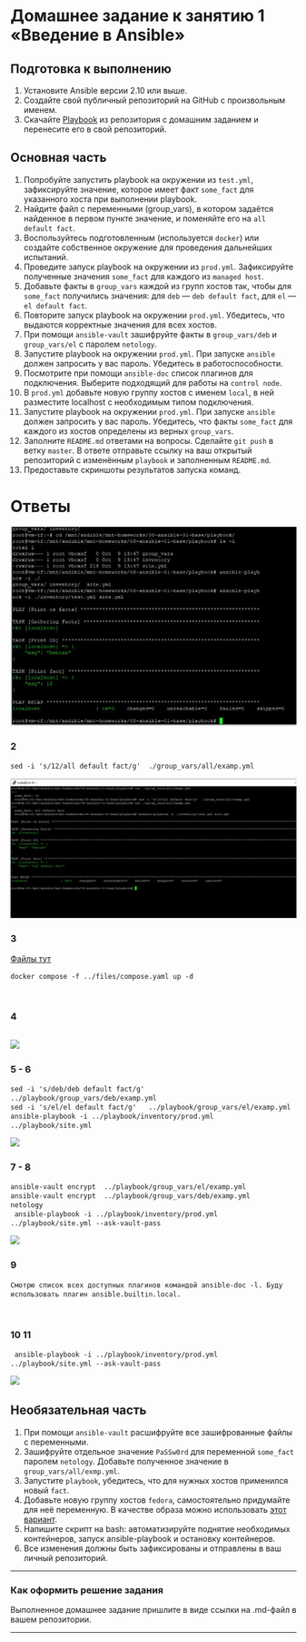 # Домашнее задание к занятию 1 «Введение в Ansible»

## Подготовка к выполнению

1. Установите Ansible версии 2.10 или выше.
2. Создайте свой публичный репозиторий на GitHub с произвольным именем.
3. Скачайте [Playbook](./playbook/) из репозитория с домашним заданием и перенесите его в свой репозиторий.

## Основная часть

1. Попробуйте запустить playbook на окружении из `test.yml`, зафиксируйте значение, которое имеет факт `some_fact` для указанного хоста при выполнении playbook.
2. Найдите файл с переменными (group_vars), в котором задаётся найденное в первом пункте значение, и поменяйте его на `all default fact`.
3. Воспользуйтесь подготовленным (используется `docker`) или создайте собственное окружение для проведения дальнейших испытаний.
4. Проведите запуск playbook на окружении из `prod.yml`. Зафиксируйте полученные значения `some_fact` для каждого из `managed host`.
5. Добавьте факты в `group_vars` каждой из групп хостов так, чтобы для `some_fact` получились значения: для `deb` — `deb default fact`, для `el` — `el default fact`.
6.  Повторите запуск playbook на окружении `prod.yml`. Убедитесь, что выдаются корректные значения для всех хостов.
7. При помощи `ansible-vault` зашифруйте факты в `group_vars/deb` и `group_vars/el` с паролем `netology`.
8. Запустите playbook на окружении `prod.yml`. При запуске `ansible` должен запросить у вас пароль. Убедитесь в работоспособности.
9. Посмотрите при помощи `ansible-doc` список плагинов для подключения. Выберите подходящий для работы на `control node`.
10. В `prod.yml` добавьте новую группу хостов с именем  `local`, в ней разместите localhost с необходимым типом подключения.
11. Запустите playbook на окружении `prod.yml`. При запуске `ansible` должен запросить у вас пароль. Убедитесь, что факты `some_fact` для каждого из хостов определены из верных `group_vars`.
12. Заполните `README.md` ответами на вопросы. Сделайте `git push` в ветку `master`. В ответе отправьте ссылку на ваш открытый репозиторий с изменённым `playbook` и заполненным `README.md`.
13. Предоставьте скриншоты результатов запуска команд.
# Ответы
![](https://github.com/Pomidor20/notology/blob/main/Netology/19.Ansible/08-ansible-01-base/pic/1.JPG)
### 2
```
sed -i 's/12/all default fact/g'  ./group_vars/all/examp.yml
```
![](https://github.com/Pomidor20/notology/blob/main/Netology/19.Ansible/08-ansible-01-base/pic/2.JPG)
### 3 
[Файлы тут](https://github.com/Pomidor20/notology/tree/main/Netology/19.Ansible/08-ansible-01-base/files)
```
docker compose -f ../files/compose.yaml up -d
````
![]()
### 4

```

```
![](https://github.com/Pomidor20/notology/blob/main/Netology/19.Ansible/08-ansible-01-base/pic/4.JPG)
### 5 - 6
```
sed -i 's/deb/deb default fact/g'  ../playbook/group_vars/deb/examp.yml
sed -i 's/el/el default fact/g'   ../playbook/group_vars/el/examp.yml
ansible-playbook -i ../playbook/inventory/prod.yml ../playbook/site.yml
```
![](https://github.com/Pomidor20/notology/blob/main/Netology/19.Ansible/08-ansible-01-base/pic/6.JPG)
### 7 - 8
```
ansible-vault encrypt  ../playbook/group_vars/el/examp.yml
ansible-vault encrypt  ../playbook/group_vars/deb/examp.yml
netology
 ansible-playbook -i ../playbook/inventory/prod.yml ../playbook/site.yml --ask-vault-pass
```
![](https://github.com/Pomidor20/notology/blob/main/Netology/19.Ansible/08-ansible-01-base/pic/7.JPG)
### 9
```
Смотрю список всех доступных плагинов командой ansible-doc -l. Буду использовать плагин ansible.builtin.local.
```
![]()
### 10 11 

```
 ansible-playbook -i ../playbook/inventory/prod.yml ../playbook/site.yml --ask-vault-pass

```
![](https://github.com/Pomidor20/notology/blob/main/Netology/19.Ansible/08-ansible-01-base/pic/10.JPG)
## Необязательная часть

1. При помощи `ansible-vault` расшифруйте все зашифрованные файлы с переменными.
2. Зашифруйте отдельное значение `PaSSw0rd` для переменной `some_fact` паролем `netology`. Добавьте полученное значение в `group_vars/all/exmp.yml`.
3. Запустите `playbook`, убедитесь, что для нужных хостов применился новый `fact`.
4. Добавьте новую группу хостов `fedora`, самостоятельно придумайте для неё переменную. В качестве образа можно использовать [этот вариант](https://hub.docker.com/r/pycontribs/fedora).
5. Напишите скрипт на bash: автоматизируйте поднятие необходимых контейнеров, запуск ansible-playbook и остановку контейнеров.
6. Все изменения должны быть зафиксированы и отправлены в ваш личный репозиторий.

---

### Как оформить решение задания

Выполненное домашнее задание пришлите в виде ссылки на .md-файл в вашем репозитории.

---
